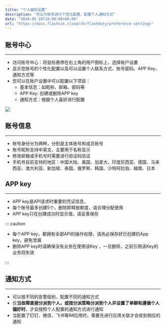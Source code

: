 ```yaml
---
title: "个人偏好设置"
description: "可以为账号进行个性化配置、配置个人通知方式"
date: "2024-05-10T10:00:00+08:00"
url: "https://docs.flashcat.cloud/zh/flashduty/preference-settings"
---
```


## 账号中心
---
- 访问账号中心：将鼠标悬停在右上角的用户图标上，选择账户设置
- 显示您账号的个性化配置以及可以设置个人联系方式、账号密码、APP Key、通知方式等
- 您可以在账户设置中可以配置以下项目：
     - 基本信息：如昵称、邮箱、密码等
     - APP Key: 创建或删除APP key
     - 通知方式：根据个人喜好进行配置

![](https://fcpub-1301667576.cos.ap-nanjing.myqcloud.com/flashduty/doc/gerenzhongxin.png)
## 账号信息
---
- 账号身份分为两种，分别是主体账号和成员账号
- 账号昵称支持中英文，主要用于名称显示
- 修改邮箱或手机号时需要进行验证码验证
- 手机号目前支持的地区：中国大陆、美国、加拿大、印度尼西亚、德国、马来西亚、澳大利亚、新加坡、泰国、俄罗斯、韩国、沙特阿拉伯、越南、日本

## APP key
---
- APP key是API请求时重要的凭证信息，
- 每个账号最多创建5个，删除即释放额度，请合理分配使用
- APP key只在创建成功时显示值，请妥善保存

::: caution

- 每个APP key，都拥有全部API的操作权限，请务必保存好已创建的App key，避免泄漏
- 删除APP key时请确保没有业务在使用该Key ，一旦删除，之前引用该Key的业务将失效

:::

## 通知方式
---
- 可以按不同的告警级别，配置不同的通知方式
- 仅**当故障直接分派到个人，或按分派策略分派到个人并设置了单聊和遵循个人偏好时**，才会按照个人配置的通知方式进行通知
- 当配置了钉钉、微信、飞书等IM应用时，需要先进行应用关联才会收到相应的通知

